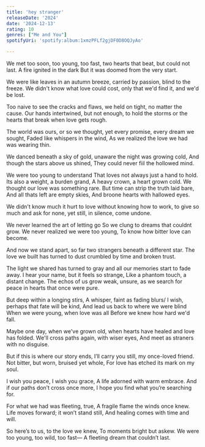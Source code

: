 ```yaml
---
title: 'hey stranger'
releaseDate: '2024'
date: '2024-12-13'
rating: 10
genres: ["Me and You"]
spotifyUri: 'spotify:album:1xmzPFLf2gjDF0D8OQJyAo'

---
```

We met too soon, too young, too fast,
two hearts that beat, but could not last.
A fire ignited in the dark
But it was doomed from the very start.

We were like leaves in an autumn breeze,
carried by passion, blind to the freeze.
We didn't know what love could cost,
only that we'd find it, and we'd be lost.

Too naive to see the cracks and flaws,
we held on tight, no matter the cause.
Our hands intertwined, but not enough,
to hold the storms or the hearts that break
when love gets rough.

The world was ours, or so we thought,
yet every promise, every dream we sought,
Faded like whispers in the wind,
As we realized the love we had was
wearing thin.

We danced beneath a sky of gold,
unaware the night was growing cold,
And though the stars above us shined,
They could never fiil the hollowed mind.

We were too young to understand
That loves not always just a hand to hold.
Its also a weight, a burden grand,
A heavy crown, a heart grown cold.
We thought our love was something rare.
But time can strip the truth laid bare,
And all thats left are empty skies,
And broone hearts with hallowed eyes.

We didn't know much it hurt
to love without knowing how to work,
to give so much and ask for none,
yet still, in silence, come undone.

We never learned the art of letting go
So we clung to dreams that couldnt grow.
We never realized we were too young,
To know how bitter love can become.

And now we stand apart, so far
two strangers beneath a different star.
The love we built has turned to dust
crumbled by time and broken trust.

The light we shared has turned to gray
and all our memories start to fade away.
I hear your name, but it feels so strange,
Like a phantom touch, a distant change.
The echos of us grow weak, unsure,
as we search for peace in hearts that once 
were pure.

But deep within a longing stirs,
A whisper, faint as fading blurs/
I wish, perhaps that fate will be kind,
And lead us back to where we were blind
When we were young, when love was all
Before we knew how hard we'd fall.

Maybe one day, when we've grown old,
when hearts have healed and love has folded.
We'll cross paths again, with wiser eyes,
And meet as straners with no disguise.

But if this is where our story ends,
I’ll carry you still, my once-loved friend.
Not bitter, but worn, bruised yet whole,
For love has etched its mark on my soul.

I wish you peace, I wish you grace,
A life adorned with warm embrace.
And if our paths don’t cross once more,
I hope you find what you’re searching for.

For what we had was fleeting, true,
A fragile flame the winds once knew.
Life moves forward; it won’t stand still,
And healing comes with time and will.

So here’s to us, to the love we knew,
To moments bright but askew.
We were too young, too wild, too fast—
A fleeting dream that couldn’t last.

